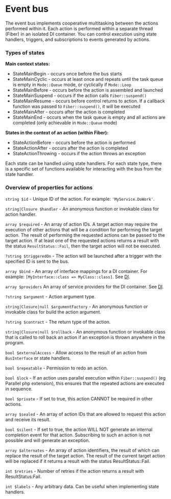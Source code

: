 # Event bus

The event bus implements cooperative multitasking between the actions performed within it. Each action is performed within a separate thread (Fiber) in an isolated DI container. You can control execution using state handlers, triggers, and subscriptions to events generated by actions.


### Types of states

**Main context states:**

* StateMainBegin - occurs once before the bus starts
* StateMainCyclic - occurs at least once and repeats until the task queue is empty in `Mode::Queue` mode, or cyclically if `Mode::Loop`
* StateMainBefore - occurs before the action is assembled and launched
* StateMainSuspend - occurs if the action calls `Fiber::suspend()`
* StateMainResume - occurs before control returns to action. If a callback function was passed to `Fiber::suspend()`, it will be executed
* StateMainAfter - occurs after the action is completed
* StateMainEnd - occurs when the task queue is empty and all actions are completed (only achievable in `Mode::Queue` mode)

**States in the context of an action (within Fiber):**

* StateActionBefore - occurs before the action is performed
* StateActionAfter - occurs after the action is completed
* StateActionThrowing - occurs if the action throws an exception

Each state can be handled using state handlers. For each state type, there is a specific set of functions available for interacting with the bus from the state handler.


### Overview of properties for actions

`string $id` - Unique ID of the action. For example: `'MyService.DoWork'`.

`string|Closure $handler` - An anonymous function or invokable class for action handler.

`array $required` - An array of action IDs. A target action may require the execution of other actions that will be a condition for performing the target action. The result of performing the requested actions can be passed to the target action. If at least one of the requested actions returns a result with the status `ResultStatus::Fail`, then the target action will not be executed.

`?string $triggeredOn` - The action will be launched after a trigger with the specified ID is sent to the bus.

`array $bind` - An array of interface mappings for a DI container. For example: `[MyInterface::class => MyClass::class]`. See [DI](https://github.com/duyler/dependency-injection).

`array $providers` An array of service providers for the DI container. See [DI](https://github.com/duyler/dependency-injection).

`?string $argument` - Action argument type.

`string|Closure|null $argumentFactory` - An anonymous function or invokable class for build the action argument.

`?string $contract` - The return type of the action.

`string|Closure|null $rollback` - An anonymous function or invokable class that is called to roll back an action if an exception is thrown anywhere in the program.

`bool $externalAccess` - Allow access to the result of an action from `BusInterface` or state handlers.

`bool $repeatable` - Permission to redo an action.

`bool $lock` - If an action uses parallel execution within `Fiber::suspend()` (eg Parallel php extension), this ensures that the repeated actions are executed in sequence.

`bool $private` - If set to true, this action CANNOT be required in other actions.

`array $sealed` - An array of action IDs that are allowed to request this action and receive its result.

`bool $silent` - If set to true, the action WILL NOT generate an internal completion event for that action. Subscribing to such an action is not possible and will generate an exception.

`array $alternates` - An array of action identifiers, the result of which can replace the result of the target action. The result of the current target action will be replaced if it returns a result with the status ResultStatus::Fail.

`int $retries` - Number of retries if the action returns a result with ResultStatus:Fail.

`int $labels` - Any arbitrary data. Can be useful when implementing state handlers.
